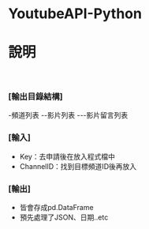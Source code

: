 # YoutubeAPI-Python
# 說明
<br>

### [輸出目錄結構]
-頻道列表
--影片列表
---影片留言列表

### [輸入]
- Key：去申請後在放入程式檔中
- ChannelID：找到目標頻道ID後再放入

### [輸出]
- 皆會存成pd.DataFrame
- 預先處理了JSON、日期..etc
